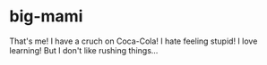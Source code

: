 # big-mami
That's me!
I have a cruch on Coca-Cola!
I hate feeling stupid!
I love learning!
But I don't like rushing things...

